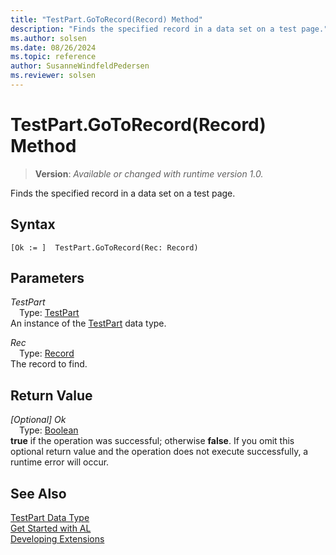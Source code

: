 ```yaml
---
title: "TestPart.GoToRecord(Record) Method"
description: "Finds the specified record in a data set on a test page."
ms.author: solsen
ms.date: 08/26/2024
ms.topic: reference
author: SusanneWindfeldPedersen
ms.reviewer: solsen
---
```

[//]: # (START>DO_NOT_EDIT)
[//]: # (IMPORTANT:Do not edit any of the content between here and the END>DO_NOT_EDIT.)
[//]: # (Any modifications should be made in the .xml files in the ModernDev repo.)
# TestPart.GoToRecord(Record) Method
> **Version**: _Available or changed with runtime version 1.0._

Finds the specified record in a data set on a test page.


## Syntax
```AL
[Ok := ]  TestPart.GoToRecord(Rec: Record)
```
## Parameters
*TestPart*  
&emsp;Type: [TestPart](testpart-data-type.md)  
An instance of the [TestPart](testpart-data-type.md) data type.  

*Rec*  
&emsp;Type: [Record](../record/record-data-type.md)  
The record to find.  


## Return Value
*[Optional] Ok*  
&emsp;Type: [Boolean](../boolean/boolean-data-type.md)  
**true** if the operation was successful; otherwise **false**.   If you omit this optional return value and the operation does not execute successfully, a runtime error will occur.  


[//]: # (IMPORTANT: END>DO_NOT_EDIT)
## See Also
[TestPart Data Type](testpart-data-type.md)  
[Get Started with AL](../../devenv-get-started.md)  
[Developing Extensions](../../devenv-dev-overview.md)